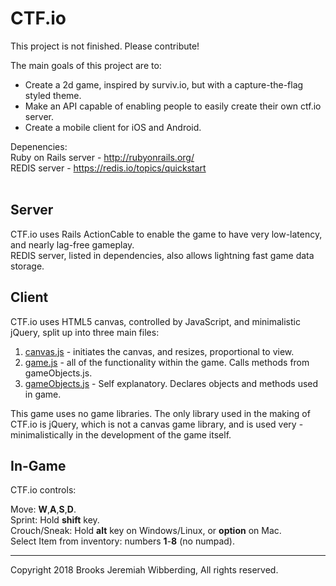
# CTF.io

This project is not finished. Please contribute!

The main goals of this project are to:

* Create a 2d game, inspired by surviv.io, but with a capture-the-flag styled theme.
* Make an API capable of enabling people to easily create their own ctf.io server.
* Create a mobile client for iOS and Android.

Depenencies:<br>
Ruby on Rails server - http://rubyonrails.org/<br>
REDIS server - https://redis.io/topics/quickstart<br><br>
## Server
CTF.io uses Rails ActionCable to enable the game to have very low-latency, and nearly lag-free gameplay.<br>
REDIS server, listed in dependencies, also allows lightning fast game data storage.<br>
## Client
CTF.io uses HTML5 canvas, controlled by JavaScript, and minimalistic jQuery, split up into three main files:

 1. [canvas.js](https://github.com/bowwow15/ctf.io/blob/master/app/assets/javascripts/canvas.js) - initiates the canvas, and resizes, proportional to view.
 2. [game.js](https://github.com/bowwow15/ctf.io/blob/master/app/assets/javascripts/game.js) - all of the functionality within the game. Calls methods from gameObjects.js.
 3. [gameObjects.js](https://github.com/bowwow15/ctf.io/blob/master/app/assets/javascripts/gameObjects.js) - Self explanatory. Declares objects and methods used in game.

This game uses no game libraries. The only library used in the making of CTF.io is jQuery, which is not a canvas game library, and is used very -   minimalistically in the development of the game itself.

## In-Game
CTF.io controls:

Move: **W**,**A**,**S**,**D**.<br>
Sprint: Hold **shift** key.<br>
Crouch/Sneak: Hold **alt** key on Windows/Linux, or **option** on Mac.<br>
Select Item from inventory: numbers **1**-**8** (no numpad).<br>

----------
Copyright 2018 Brooks Jeremiah Wibberding, 
All rights reserved.
